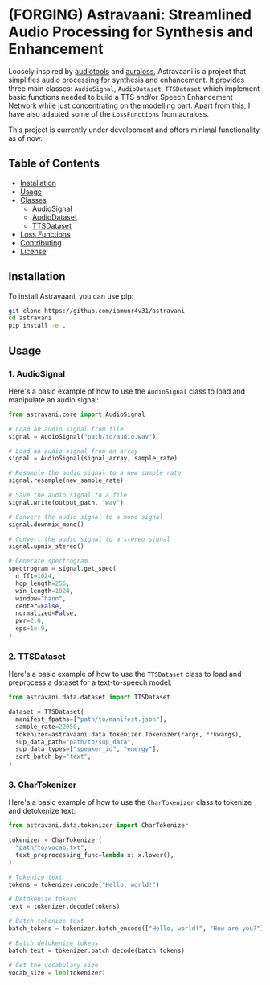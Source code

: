 # (FORGING) Astravaani: Streamlined Audio Processing for Synthesis and Enhancement

Loosely inspired by [audiotools](https://github.com/descriptinc/audiotools/) and [auraloss](https://github.com/csteinmetz1/auraloss/), Astravaani is a project that simplifies audio processing for synthesis and enhancement. It provides three main classes: `AudioSignal`, `AudioDataset`, `TTSDataset` which implement basic functions needed to build a TTS and/or Speech Enhancement Network while just concentrating on the modelling part. Apart from this, I have also adapted some of the `LossFunctions` from auraloss.

This project is currently under development and offers minimal functionality as of now.

## Table of Contents

- [Installation](#installation)
- [Usage](#usage)
- [Classes](#classes)
  - [AudioSignal](#audiosignal)
  - [AudioDataset](#audiodataset)
  - [TTSDataset](#ttsdataset)
- [Loss Functions](#loss-functions)
- [Contributing](#contributing)
- [License](#license)

## Installation

To install Astravaani, you can use pip:

```bash
git clone https://github.com/iamunr4v31/astravani
cd astravani
pip install -e .
```

## Usage

### 1. AudioSignal
Here's a basic example of how to use the `AudioSignal` class to load and manipulate an audio signal:

```python
from astravani.core import AudioSignal

# Load an audio signal from file
signal = AudioSignal("path/to/audio.wav")

# Load an audio signal from an array
signal = AudioSignal(signal_array, sample_rate)

# Resample the audio signal to a new sample rate
signal.resample(new_sample_rate)

# Save the audio signal to a file
signal.write(output_path, "wav")

# Convert the audio signal to a mono signal
signal.downmix_mono()

# Convert the audio signal to a stereo signal
signal.upmix_stereo()

# Generate spectrogram
spectrogram = signal.get_spec(
  n_fft=1024,
  hop_length=256,
  win_length=1024,
  window="hann",
  center=False,
  normalized=False,
  pwr=2.0,
  eps=1e-9,
)
```

### 2. TTSDataset
Here's a basic example of how to use the `TTSDataset` class to load and preprocess a dataset for a text-to-speech model:

```python
from astravani.data.dataset import TTSDataset

dataset = TTSDataset(
  manifest_fpaths=["path/to/manifest.json"],
  sample_rate=22050,
  tokenizer=astravaani.data.tokenizer.Tokenizer(*args, **kwargs),
  sup_data_path="path/to/sup_data",
  sup_data_types=["speaker_id", "energy"],
  sort_batch_by="text",
)
```

### 3. CharTokenizer
Here's a basic example of how to use the `CharTokenizer` class to tokenize and detokenize text:

```python
from astravani.data.tokenizer import CharTokenizer

tokenizer = CharTokenizer(
  "path/to/vocab.txt",
  text_preprocessing_func=lambda x: x.lower(),
)

# Tokenize text
tokens = tokenizer.encode("Hello, world!")

# Detokenize tokens
text = tokenizer.decode(tokens)

# Batch tokenize text
batch_tokens = tokenizer.batch_encode(["Hello, world!", "How are you?"])

# Batch detokenize tokens
batch_text = tokenizer.batch_decode(batch_tokens)

# Get the vocabulary size
vocab_size = len(tokenizer)
```
